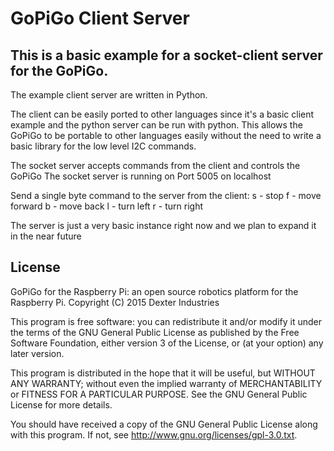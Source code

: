 # GoPiGo Client Server

## This is a basic example for a socket-client server for the GoPiGo.
The example client server are written in Python.

The client can be easily ported to other languages since it's a basic client example and the python server can be run with python. This allows the GoPiGo to be portable to other languages easily without the need to write a basic library for the low level I2C commands.

The socket server accepts commands from the client and controls the GoPiGo
The socket server is running on Port 5005 on localhost

Send a single byte command to the server from the client:
	s 	- stop
	f 	- move forward
	b 	- move back
	l	- turn left
	r	- turn right
	
The server is just a very basic instance right now and we plan to expand it in the near future


## License
GoPiGo for the Raspberry Pi: an open source robotics platform for the Raspberry Pi.
Copyright (C) 2015  Dexter Industries

This program is free software: you can redistribute it and/or modify
it under the terms of the GNU General Public License as published by
the Free Software Foundation, either version 3 of the License, or
(at your option) any later version.

This program is distributed in the hope that it will be useful,
but WITHOUT ANY WARRANTY; without even the implied warranty of
MERCHANTABILITY or FITNESS FOR A PARTICULAR PURPOSE.  See the
GNU General Public License for more details.

You should have received a copy of the GNU General Public License
along with this program.  If not, see <http://www.gnu.org/licenses/gpl-3.0.txt>.